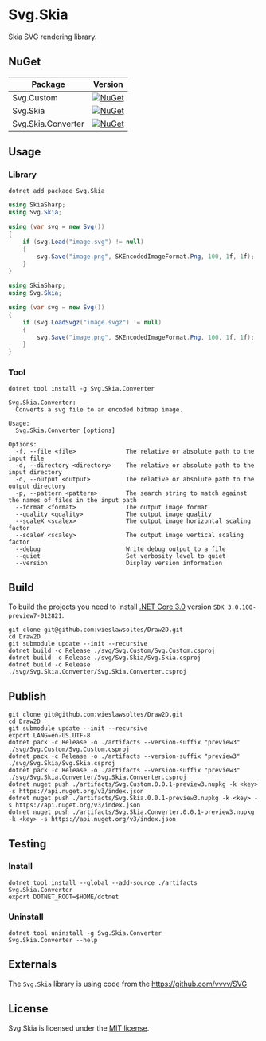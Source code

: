 # Svg.Skia

Skia SVG rendering library.

## NuGet

| Package              | Version                                                                                                                 |
|----------------------|-------------------------------------------------------------------------------------------------------------------------|
| Svg.Custom           | [![NuGet](https://img.shields.io/nuget/v/Svg.Custom.svg)](https://www.nuget.org/packages/Svg.Custom)                      |
| Svg.Skia             | [![NuGet](https://img.shields.io/nuget/v/Svg.Skia.svg)](https://www.nuget.org/packages/Svg.Skia)                        |
| Svg.Skia.Converter   | [![NuGet](https://img.shields.io/nuget/v/Svg.Skia.Converter.svg)](https://www.nuget.org/packages/Svg.Skia.Converter)    |

## Usage

### Library

```
dotnet add package Svg.Skia
```

```C#
using SkiaSharp;
using Svg.Skia;

using (var svg = new Svg())
{
    if (svg.Load("image.svg") != null)
    {
        svg.Save("image.png", SKEncodedImageFormat.Png, 100, 1f, 1f);
    }
}
```

```C#
using SkiaSharp;
using Svg.Skia;

using (var svg = new Svg())
{
    if (svg.LoadSvgz("image.svgz") != null)
    {
        svg.Save("image.png", SKEncodedImageFormat.Png, 100, 1f, 1f);
    }
}
```

### Tool

```
dotnet tool install -g Svg.Skia.Converter
```

```
Svg.Skia.Converter:
  Converts a svg file to an encoded bitmap image.

Usage:
  Svg.Skia.Converter [options]

Options:
  -f, --file <file>              The relative or absolute path to the input file
  -d, --directory <directory>    The relative or absolute path to the input directory
  -o, --output <output>          The relative or absolute path to the output directory
  -p, --pattern <pattern>        The search string to match against the names of files in the input path
  --format <format>              The output image format
  --quality <quality>            The output image quality
  --scaleX <scalex>              The output image horizontal scaling factor
  --scaleY <scaley>              The output image vertical scaling factor
  --debug                        Write debug output to a file
  --quiet                        Set verbosity level to quiet
  --version                      Display version information
```

## Build

To build the projects you need to install [.NET Core 3.0](https://dotnet.microsoft.com/download/dotnet-core/3.0) version `SDK 3.0.100-preview7-012821`.

```
git clone git@github.com:wieslawsoltes/Draw2D.git
cd Draw2D
git submodule update --init --recursive
dotnet build -c Release ./svg/Svg.Custom/Svg.Custom.csproj
dotnet build -c Release ./svg/Svg.Skia/Svg.Skia.csproj
dotnet build -c Release ./svg/Svg.Skia.Converter/Svg.Skia.Converter.csproj
```

## Publish

```
git clone git@github.com:wieslawsoltes/Draw2D.git
cd Draw2D
git submodule update --init --recursive
export LANG=en-US.UTF-8
dotnet pack -c Release -o ./artifacts --version-suffix "preview3" ./svg/Svg.Custom/Svg.Custom.csproj
dotnet pack -c Release -o ./artifacts --version-suffix "preview3" ./svg/Svg.Skia/Svg.Skia.csproj
dotnet pack -c Release -o ./artifacts --version-suffix "preview3" ./svg/Svg.Skia.Converter/Svg.Skia.Converter.csproj
dotnet nuget push ./artifacts/Svg.Custom.0.0.1-preview3.nupkg -k <key> -s https://api.nuget.org/v3/index.json
dotnet nuget push ./artifacts/Svg.Skia.0.0.1-preview3.nupkg -k <key> -s https://api.nuget.org/v3/index.json
dotnet nuget push ./artifacts/Svg.Skia.Converter.0.0.1-preview3.nupkg -k <key> -s https://api.nuget.org/v3/index.json
```

## Testing

### Install


```
dotnet tool install --global --add-source ./artifacts Svg.Skia.Converter
export DOTNET_ROOT=$HOME/dotnet
```

### Uninstall


```
dotnet tool uninstall -g Svg.Skia.Converter
Svg.Skia.Converter --help
```

## Externals

The `Svg.Skia` library is using code from the https://github.com/vvvv/SVG

## License

Svg.Skia is licensed under the [MIT license](LICENSE.TXT).
